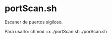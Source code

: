 # portScan.sh
Escaner de puertos sigiloso.

Para usarlo:
  chmod +x ./portScan.sh
  ./porScan.sh <ip-address>
